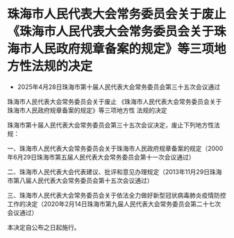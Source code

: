 # 珠海市人民代表大会常务委员会关于废止《珠海市人民代表大会常务委员会关于珠海市人民政府规章备案的规定》等三项地方性法规的决定

- 2025年4月28日珠海市第十届人民代表大会常务委员会第三十五次会议通过

<!-- INFO END -->

珠海市人民代表大会常务委员会关于废止 《珠海市人民代表大会常务委员会关于珠海市人民政府规章备案的规定》等三项地方性 法规的决定

珠海市第十届人民代表大会常务委员会第三十五次会议决定，废止下列地方性法规：

一、珠海市人民代表大会常务委员会关于珠海市人民政府规章备案的规定（2000年6月29日珠海市第五届人民代表大会常务委员会第十一次会议通过）

二、珠海市人民代表大会代表建议、批评和意见办理规定（2013年11月29日珠海市第八届人民代表大会常务委员会第十五次会议通过）

三、珠海市人民代表大会常务委员会关于依法全力做好新型冠状病毒肺炎疫情防控工作的决定（2020年2月14日珠海市第九届人民代表大会常务委员会第二十七次会议通过）

本决定自公布之日起施行。
